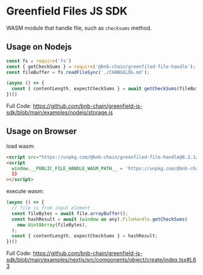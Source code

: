# Greenfield Files JS SDK

WASM module that handle file, such as `checksums` method.

## Usage on Nodejs

```javascript
const fs = require('fs')
const { getCheckSums } = require('@bnb-chain/greenfiled-file-handle');
const fileBuffer = fs.readFileSync('./CHANGELOG.md');

(async () => {
  const { contentLength, expectCheckSums } = await getCheckSums(fileBuffer);
})()
```

Full Code: https://github.com/bnb-chain/greenfield-js-sdk/blob/main/examples/nodejs/storage.js

## Usage on Browser

load wasm:

```html
<script src="https://unpkg.com/@bnb-chain/greenfiled-file-handle@0.2.1/dist/browser/umd/index.js"></script>
<script
  window.__PUBLIC_FILE_HANDLE_WASM_PATH__ = 'https://unpkg.com/@bnb-chain/greenfiled-file-handle@0.2.1/dist/node/file-handle.wasm'`,
  }}
></script>
```

execute wasm:

```javascript
(async () => {
  // file is from input element
  const fileBytes = await file.arrayBuffer();
  const hashResult = await (window as any).FileHandle.getCheckSums(
    new Uint8Array(fileBytes),
  );
  const { contentLength, expectCheckSums } = hashResult;
})()
```

Full Code: https://github.com/bnb-chain/greenfield-js-sdk/blob/main/examples/nextjs/src/components/object/create/index.tsx#L63
